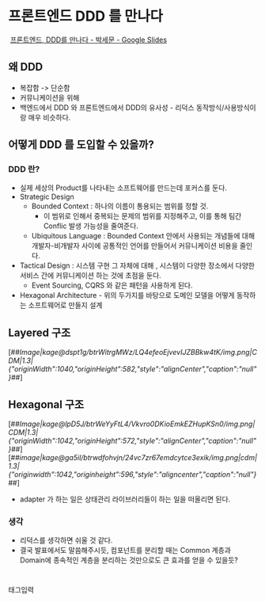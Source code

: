 # 프론트엔드 DDD 를 만나다

​
[프론트엔드, DDD를 만나다 - 박세문 - Google Slides](https://docs.google.com/presentation/d/1SW6tbChxThzmn70GB5nH160O9ktoA5MmSr87wARwObE/edit#slide=id.g15d750e36b5_0_391)
​

## 왜 DDD

- 복잡함 -> 단순함
- 커뮤니케이션을 위해
- 백엔드에서 DDD 와 프론트엔드에서 DDD의 유사성 - 리덕스 동작방식/사용방식이랑 매우 비슷하다.
  ​

## 어떻게 DDD 를 도입할 수 있을까?

### DDD 란?

- 실제 세상의 Product를 나타내는 소프트웨어를 만드는데 포커스를 둔다.
- Strategic Design
  - Bounded Context : 하나의 이름이 통용되는 범위를 정할 것.
    - 이 범위로 인해서 중복되는 문제의 범위를 지정해주고, 이를 통해 팀간 Conflic 발생 가능성을 줄여준다.
  - Ubiquitous Language : Bounded Context 안에서 사용되는 개념들에 대해 개발자-비개발자 사이에 공통적인 언어를 만들어서 커뮤니케이션 비용을 줄인다.
- Tactical Design : 시스템 구현 그 자체에 대해 , 시스템이 다양한 장소에서 다양한 서비스 간에 커뮤니케이션 하는 것에 초점을 둔다.
  - Event Sourcing, CQRS 와 같은 패턴을 사용하게 된다.
- Hexagonal Architecture - 위의 두가지를 바탕으로 도메인 모델을 어떻게 동작하는 소프트웨어로 만들지 설계
  ​

## Layered 구조

[##_Image|kage@dspt1g/btrWitrgMWz/LQ4efeoEjvevIJZBBkw4tK/img.png|CDM|1.3|{"originWidth":1040,"originHeight":582,"style":"alignCenter","caption":"null"}_##]
​

## Hexagonal 구조

[##_Image|kage@lpD5J/btrWeYyFtL4/Vkvro0DKioEmkEZHupKSn0/img.png|CDM|1.3|{"originWidth":1042,"originHeight":572,"style":"alignCenter","caption":"null"}_##][##_image|kage@ga5il/btrwdfohvjn/24vc7zr67emdcytce3exik/img.png|cdm|1.3|{"originwidth":1042,"originheight":596,"style":"aligncenter","caption":"null"}_##]
​

- adapter 가 하는 일은 상태관리 라이브러리들이 하는 일을 떠올리면 된다.
  ​

### 생각

- 리덕스를 생각하면 쉬울 것 같다.
- 결국 발표에서도 말씀해주시듯, 컴포넌트를 분리할 때는 Common 계층과 Domain에 종속적인 계층을 분리하는 것만으로도 큰 효과를 얻을 수 있을듯?

#

태그입력
